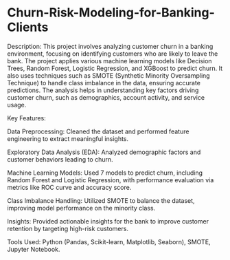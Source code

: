 # Churn-Risk-Modeling-for-Banking-Clients
Description: This project involves analyzing customer churn in a banking environment, focusing on identifying customers who are likely to leave the bank. The project applies various machine learning models like Decision Trees, Random Forest, Logistic Regression, and XGBoost to predict churn. It also uses techniques such as SMOTE (Synthetic Minority Oversampling Technique) to handle class imbalance in the data, ensuring accurate predictions. The analysis helps in understanding key factors driving customer churn, such as demographics, account activity, and service usage.

Key Features:

Data Preprocessing: Cleaned the dataset and performed feature engineering to extract meaningful insights.

Exploratory Data Analysis (EDA): Analyzed demographic factors and customer behaviors leading to churn.

Machine Learning Models: Used 7 models to predict churn, including Random Forest and Logistic Regression, with performance evaluation via metrics like ROC curve and accuracy score.

Class Imbalance Handling: Utilized SMOTE to balance the dataset, improving model performance on the minority class.

Insights: Provided actionable insights for the bank to improve customer retention by targeting high-risk customers.

Tools Used: Python (Pandas, Scikit-learn, Matplotlib, Seaborn), SMOTE, Jupyter Notebook.
